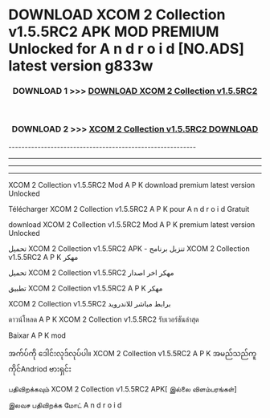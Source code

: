 # DOWNLOAD XCOM 2 Collection v1.5.5RC2 APK MOD PREMIUM Unlocked for A n d r o i d [NO.ADS] latest version g833w 



<div align="center">

<h3>DOWNLOAD 1 >>> <a href="https://getmod2.web.app/?judul=XCOM 2 Collection v1.5.5RC2">DOWNLOAD XCOM 2 Collection v1.5.5RC2</a></h3><br>

<h3>DOWNLOAD 2 >>> <a href="https://getmod2.web.app/?judul=XCOM 2 Collection v1.5.5RC2">XCOM 2 Collection v1.5.5RC2 DOWNLOAD </a></h3>

</div>
----------------------------------------------------------

----------------------------------------------------------

----------------------------------------------------------

----------------------------------------------------------

XCOM 2 Collection v1.5.5RC2 Mod A P K download premium latest version Unlocked

Télécharger XCOM 2 Collection v1.5.5RC2 A P K pour A n d r o i d Gratuit

download XCOM 2 Collection v1.5.5RC2 Mod A P K premium latest version Unlocked

تحميل XCOM 2 Collection v1.5.5RC2 APK - تنزيل برنامج XCOM 2 Collection v1.5.5RC2 A P K مهكر

تحميل XCOM 2 Collection v1.5.5RC2 مهكر اخر اصدار

تطبيق XCOM 2 Collection v1.5.5RC2 A P K مهكر

XCOM 2 Collection v1.5.5RC2 برابط مباشر للاندرويد

ดาวน์โหลด A P K XCOM 2 Collection v1.5.5RC2 รับเวอร์ชันล่าสุด

Baixar A P K mod

အက်ပ်ကို ဒေါင်းလုဒ်လုပ်ပါ။ XCOM 2 Collection v1.5.5RC2 A P K အမည်သည်ကူကိုင်Andriod ဗားရှင်း

பதிவிறக்கவும் XCOM 2 Collection v1.5.5RC2 APK[ இல்லை விளம்பரங்கள்] 
 
இலவச பதிவிறக்க மோட் A n d r o i d



